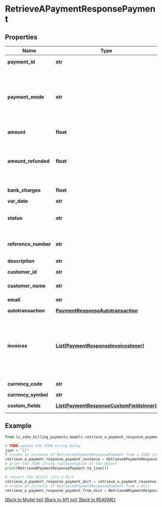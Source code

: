 # RetrieveAPaymentResponsePayment


## Properties

Name | Type | Description | Notes
------------ | ------------- | ------------- | -------------
**payment_id** | **str** | Unique ID of the payment generated by the server. | [optional] 
**payment_mode** | **str** | Mode through which payment is made. This can be &lt;code&gt;check&lt;/code&gt;, &lt;code&gt;cash&lt;/code&gt;, &lt;code&gt;creditcard&lt;/code&gt;, &lt;code&gt;banktransfer&lt;/code&gt;, &lt;code&gt;bankremittance&lt;/code&gt;, &lt;code&gt;autotransaction&lt;/code&gt; or &lt;code&gt;others&lt;/code&gt;. | [optional] 
**amount** | **float** | Amount paid in the respective payment. | [optional] 
**amount_refunded** | **float** | Amount that is refund. Refunds are applicable only for payments whose payment_mode is &lt;code&gt;autotransaction&lt;/code&gt;. Refunds would be made to the respective card provided by the customer. | [optional] 
**bank_charges** | **float** | Denotes any additional bank charges. | [optional] 
**var_date** | **str** | Date on which payment is made. | [optional] 
**status** | **str** | Status of the payment. It can either be &lt;code&gt;success&lt;/code&gt; or &lt;code&gt;failure&lt;/code&gt;. | [optional] 
**reference_number** | **str** | Reference number generated for the payment. A string of your choice can also be used as the reference number. | [optional] 
**description** | **str** | Description about the payment. | [optional] 
**customer_id** | **str** | Customer ID of the customer involved in the payment. | [optional] 
**customer_name** | **str** | Name of the customer to whom the invoice is raised. | [optional] 
**email** | **str** | Email address of the customer involved in the payment. | [optional] 
**autotransaction** | [**PaymentResponseAutotransaction**](PaymentResponseAutotransaction.md) |  | [optional] 
**invoices** | [**List[PaymentResponseInvoicesInner]**](PaymentResponseInvoicesInner.md) | List of invoices associated with the payment. Each invoice object contains &lt;code&gt;invoice_id&lt;/code&gt;, &lt;code&gt;invoice_number&lt;/code&gt;, &lt;code&gt;date&lt;/code&gt;, &lt;code&gt;invoice_amount&lt;/code&gt;, &lt;code&gt;amount_applied&lt;/code&gt; and &lt;code&gt;balance_amount&lt;/code&gt;. | [optional] 
**currency_code** | **str** | Currency code in which the payment is made. | [optional] 
**currency_symbol** | **str** | Customer&#39;s currency symbol. | [optional] 
**custom_fields** | [**List[PaymentResponseCustomFieldsInner]**](PaymentResponseCustomFieldsInner.md) | Additional fields for the payments. | [optional] 

## Example

```python
from ls_zoho_billing_payments.models.retrieve_a_payment_response_payment import RetrieveAPaymentResponsePayment

# TODO update the JSON string below
json = "{}"
# create an instance of RetrieveAPaymentResponsePayment from a JSON string
retrieve_a_payment_response_payment_instance = RetrieveAPaymentResponsePayment.from_json(json)
# print the JSON string representation of the object
print(RetrieveAPaymentResponsePayment.to_json())

# convert the object into a dict
retrieve_a_payment_response_payment_dict = retrieve_a_payment_response_payment_instance.to_dict()
# create an instance of RetrieveAPaymentResponsePayment from a dict
retrieve_a_payment_response_payment_from_dict = RetrieveAPaymentResponsePayment.from_dict(retrieve_a_payment_response_payment_dict)
```
[[Back to Model list]](../README.md#documentation-for-models) [[Back to API list]](../README.md#documentation-for-api-endpoints) [[Back to README]](../README.md)


